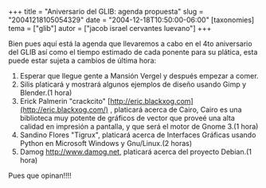 +++
title = "Aniversario del GLIB: agenda propuesta"
slug = "20041218105054329"
date = "2004-12-18T10:50:00-06:00"
[taxonomies]
tema = ["glib"]
autor = ["jacob israel cervantes luevano"]
+++

Bien pues aquí está la agenda que llevaremos a cabo en el 4to
aniversario del GLIB así como el tiempo estimado de cada ponente para su
plática, esta puede estar sujeta a cambios de última hora:

1.  Esperar que llegue gente a Mansión Vergel y después empezar a comer.
2.  Silis platicará y mostrará algunos ejemplos de diseño usando Gimp y
    Blender.(1 hora)
3.  Erick Palmerin "crackcito"
    [http://eric.blackxog.com](http://eric.blackxog.com/) , platicará
    acerca de Cairo, Cairo es una biblioteca muy potente de gráficos de
    vector que proveé una alta calidad en impresión a pantalla, y que
    será el motor de Gnome 3.(1 hora)
4.  Sandino Flores "Tigrux", platicará acerca de Interfaces Gráficas
    usando Python en Microsoft Windows y Gnu/Linux.(2 horas)
5.  Damog <http://www.damog.net>, platicará acerca del proyecto
    Debian.(1 hora)


Pues que opinan!!!!

